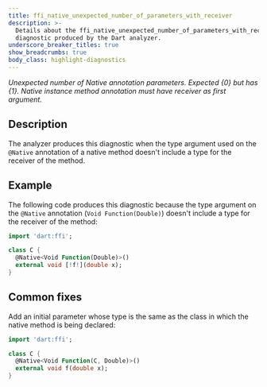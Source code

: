 ```yaml
---
title: ffi_native_unexpected_number_of_parameters_with_receiver
description: >-
  Details about the ffi_native_unexpected_number_of_parameters_with_receiver
  diagnostic produced by the Dart analyzer.
underscore_breaker_titles: true
show_breadcrumbs: true
body_class: highlight-diagnostics
---
```


_Unexpected number of Native annotation parameters. Expected {0} but has {1}.
Native instance method annotation must have receiver as first argument._

## Description

The analyzer produces this diagnostic when the type argument used on the
`@Native` annotation of a native method doesn't include a type for the
receiver of the method.

## Example

The following code produces this diagnostic because the type argument on
the `@Native` annotation (`Void Function(Double)`) doesn't include a type
for the receiver of the method:

```dart
import 'dart:ffi';

class C {
  @Native<Void Function(Double)>()
  external void [!f!](double x);
}
```

## Common fixes

Add an initial parameter whose type is the same as the class in which the
native method is being declared:

```dart
import 'dart:ffi';

class C {
  @Native<Void Function(C, Double)>()
  external void f(double x);
}
```
